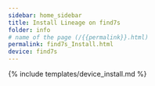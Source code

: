 ```yaml
---
sidebar: home_sidebar
title: Install Lineage on find7s
folder: info
# name of the page (/{{permalink}}.html)
permalink: find7s_Install.html
device: find7s
---
```

{% include templates/device_install.md %}
